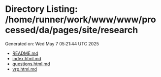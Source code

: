 # Directory Listing: /home/runner/work/www/www/processed/da/pages/site/research
Generated on: Wed May  7 05:21:44 UTC 2025

- [README.md](README.md)
- [index.html.md](index.html.md)
- [questions.html.md](questions.html.md)
- [vrp.html.md](vrp.html.md)
